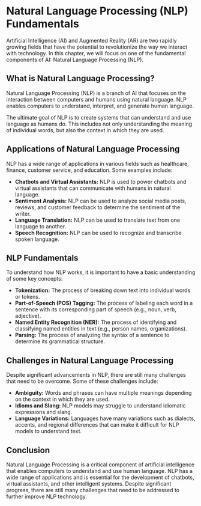 Natural Language Processing (NLP) Fundamentals
=================================================================================================

Artificial Intelligence (AI) and Augmented Reality (AR) are two rapidly growing fields that have the potential to revolutionize the way we interact with technology. In this chapter, we will focus on one of the fundamental components of AI: Natural Language Processing (NLP).

What is Natural Language Processing?
------------------------------------

Natural Language Processing (NLP) is a branch of AI that focuses on the interaction between computers and humans using natural language. NLP enables computers to understand, interpret, and generate human language.

The ultimate goal of NLP is to create systems that can understand and use language as humans do. This includes not only understanding the meaning of individual words, but also the context in which they are used.

Applications of Natural Language Processing
-------------------------------------------

NLP has a wide range of applications in various fields such as healthcare, finance, customer service, and education. Some examples include:

* **Chatbots and Virtual Assistants:** NLP is used to power chatbots and virtual assistants that can communicate with humans in natural language.
* **Sentiment Analysis:** NLP can be used to analyze social media posts, reviews, and customer feedback to determine the sentiment of the writer.
* **Language Translation:** NLP can be used to translate text from one language to another.
* **Speech Recognition:** NLP can be used to recognize and transcribe spoken language.

NLP Fundamentals
----------------

To understand how NLP works, it is important to have a basic understanding of some key concepts:

* **Tokenization:** The process of breaking down text into individual words or tokens.
* **Part-of-Speech (POS) Tagging:** The process of labeling each word in a sentence with its corresponding part of speech (e.g., noun, verb, adjective).
* **Named Entity Recognition (NER):** The process of identifying and classifying named entities in text (e.g., person names, organizations).
* **Parsing:** The process of analyzing the syntax of a sentence to determine its grammatical structure.

Challenges in Natural Language Processing
-----------------------------------------

Despite significant advancements in NLP, there are still many challenges that need to be overcome. Some of these challenges include:

* **Ambiguity:** Words and phrases can have multiple meanings depending on the context in which they are used.
* **Idioms and Slang:** NLP models may struggle to understand idiomatic expressions and slang.
* **Language Variations:** Languages have many variations such as dialects, accents, and regional differences that can make it difficult for NLP models to understand text.

Conclusion
----------

Natural Language Processing is a critical component of artificial intelligence that enables computers to understand and use human language. NLP has a wide range of applications and is essential for the development of chatbots, virtual assistants, and other intelligent systems. Despite significant progress, there are still many challenges that need to be addressed to further improve NLP technology.
